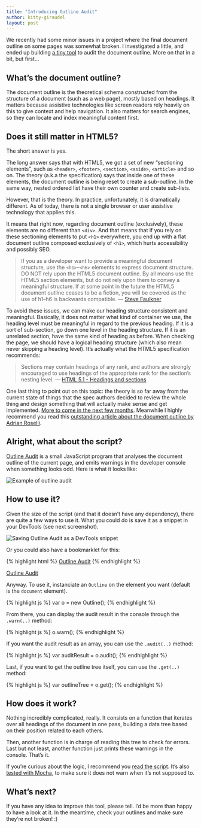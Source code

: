 ```yaml
---
title: "Introducing Outline Audit"
author: kitty-giraudel
layout: post
---
```


We recently had some minor issues in a project where the final document outline on some pages was somewhat broken. I investigated a little, and ended up building [a tiny tool](https://github.com/edenspiekermann/outline-audit) to audit the document outline. More on that in a bit, but first…

## What’s the document outline?

The document outline is the theoretical schema constructed from the structure of a document (such as a web page), mostly based on headings. It matters because assistive technologies like screen readers rely heavily on this to give context and help navigation. It also matters for search engines, so they can locate and index meaningful content first.

## Does it still matter in HTML5?

The short answer is yes.

The long answer says that with HTML5, we got a set of new “sectioning elements”, such as `<header>`, `<footer>`, `<section>`, `<aside>`, `<article>` and so on. The theory (a.k.a the specification) says that inside one of these elements, the document outline is being reset to create a sub-outline. In the same way, nested ordered list have their own counter and create sub-lists.

However, that is the theory. In practice, unfortunately, it is dramatically different. As of today, there is not a single browser or user assistive technology that applies this.

It means that right now, regarding document outline (exclusively), these elements are no different than `<div>`. And that means that if you rely on these sectioning elements to put `<h1>` everywhere, you end up with a flat document outline composed exclusively of `<h1>`, which hurts accessibility and possibly SEO.

> If you as a developer want to provide a meaningful document structure, use the `<h1>`–`<h6>` elements to express document structure. DO NOT rely upon the HTML5 document outline. By all means use the HTML5 section elements, but do not rely upon them to convey a meaningful structure. If at some point in the future the HTML5 document outline ceases to be a fiction, you will be covered as the use of h1–h6 is backwards compatible.
> — [Steve Faulkner](http://blog.paciellogroup.com/2013/10/html5-document-outline/)

To avoid these issues, we can make our heading structure consistent and meaningful. Basically, it does not matter what kind of container we use, the heading level must be meaningful in regard to the previous heading. If it is a sort of sub-section, go down one level in the heading structure. If it is an unrelated section, have the same kind of heading as before. When checking the page, we should have a logical heading structure (which also mean never skipping a heading level). It’s actually what the HTML5 specification recommends:

> Sections may contain headings of any rank, and authors are strongly encouraged to use headings of the appropriate rank for the section’s nesting level.
> — [HTML 5.1 - Headings and sections](http://w3c.github.io/html/sections.html#headings-and-sections)

One last thing to point out on this topic: the theory is so far away from the current state of things that the spec authors decided to review the whole thing and design something that will actually make sense and get implemented. [More to come in the next few months](https://github.com/w3c/html/issues/33). Meanwhile I highly recommend you read this [outstanding article about the document outline by Adrian Roselli](http://adrianroselli.com/2013/12/the-truth-about-truth-about-multiple-h1.html).

## Alright, what about the script?

[Outline Audit](https://github.com/edenspiekermann/outline-audit) is a small JavaScript program that analyses the document outline of the current page, and emits warnings in the developer console when something looks odd. Here is what it looks like:

![Example of outline audit](https://camo.githubusercontent.com/cde25b2e9bc07cf62c53274cbadafb4cb54caf9f/687474703a2f2f692e696d6775722e636f6d2f545936523966472e706e67)

## How to use it?

Given the size of the script (and that it doesn’t have any dependency), there are quite a few ways to use it. What you could do is save it as a snippet in your DevTools (see next screenshot).

![Saving Outline Audit as a DevTools snippet](http://i.imgur.com/2kDj2ZI.png)

Or you could also have a bookmarklet for this:

{% highlight html %}
<a href="javascript:(function(e,n,t){n=e.body,t=e.createElement('script'),t.src='https://cdn.rawgit.com/edenspiekermann/outline-audit/master/index.js',t.async=!0,t.onload=function(){new Outline().warn()},n.appendChild(t)}(document));">Outline Audit</a>
{% endhighlight %}

<a href="javascript:(function(e,n,t){n=e.body,t=e.createElement('script'),t.src='https://cdn.rawgit.com/edenspiekermann/outline-audit/master/index.js',t.async=!0,t.onload=function(){new Outline().warn()},n.appendChild(t)}(document));">Outline Audit</a>

Anyway. To use it, instanciate an `Outline` on the element you want (default is the `document` element).

{% highlight js %}
var o = new Outline();
{% endhighlight %}

From there, you can display the audit result in the console through the `.warn(..)` method:

{% highlight js %}
o.warn();
{% endhighlight %}

If you want the audit result as an array, you can use the `.audit(..)` method:

{% highlight js %}
var auditResult = o.audit();
{% endhighlight %}

Last, if you want to get the outline tree itself, you can use the `.get(..)` method:

{% highlight js %}
var outlineTree = o.get();
{% endhighlight %}

## How does it work?

Nothing incredibly complicated, really. It consists on a function that iterates over all headings of the document in one pass, building a data tree based on their position related to each others.

Then, another function is in charge of reading this tree to check for errors. Last but not least, another function just prints these warnings in the console. That’s it.

If you’re curious about the logic, I recommend you [read the script](https://github.com/edenspiekermann/outline-audit/blob/master/index.js). It’s also [tested with Mocha](https://github.com/edenspiekermann/outline-audit/tree/master/tests), to make sure it does not warn when it’s not supposed to.

## What’s next?

If you have any idea to improve this tool, please tell. I’d be more than happy to have a look at it. In the meantime, check your outlines and make sure they’re not broken! :)
